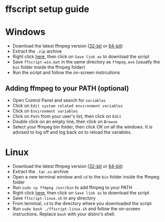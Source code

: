 # ffscript setup guide
# Windows
- Download the latest ffmpeg version ([32-bit](https://ffmpeg.zeranoe.com/builds/win32/static/ffmpeg-latest-win32-static.zip) or [64-bit](https://ffmpeg.zeranoe.com/builds/win64/static/ffmpeg-latest-win64-static.zip))
- Extract the `.zip` archive
- Right click [here](https://github.com/LeddaZ/ffscript/raw/master/ffscript-win.bat), then click on `Save link as` to download the script
- Save `ffscript-win.bat` in the same directory as `ffmpeg.exe` (usually the `bin` folder inside the ffmpeg folder)
- Run the script and follow the on-screen instrcutions
## Adding ffmpeg to your PATH (optional)
- Open Control Panel and search for `variables`
- Click on `Edit system related environment variables`
- Click on `Environment variables`
- Click on `Path` from your user's list, then click on `Edit`
- Double click on an empty line, then click on `Browse`
- Select your ffmpeg bin folder, then click OK on all the windows. It is advised to log off and log back on to reload the variables.

# Linux
- Download the latest ffmpeg version ([32-bit](https://johnvansickle.com/ffmpeg/builds/ffmpeg-git-i686-static.tar.xz) or [64-bit](https://johnvansickle.com/ffmpeg/builds/ffmpeg-git-amd64-static.tar.xz))
- Extract the `.tar.xz` archive
- Open a new terminal window and `cd` to the `bin` folder inside the ffmpeg folder
- Run `sudo cp ffmpeg /usr/bin` to add ffmpeg to your PATH
- Right click [here](https://github.com/LeddaZ/ffscript/raw/master/ffscript-linux.sh), then click on `Save link as` to download the script
- Save `ffscript-linux.sh` in any directory
- From terminal, `cd` to the directory where you downloaded the script
- Run `sudo bash ./ffscript-linux.sh` and follow the on-screen instructions. Replace `bash` with your distro's shell.
